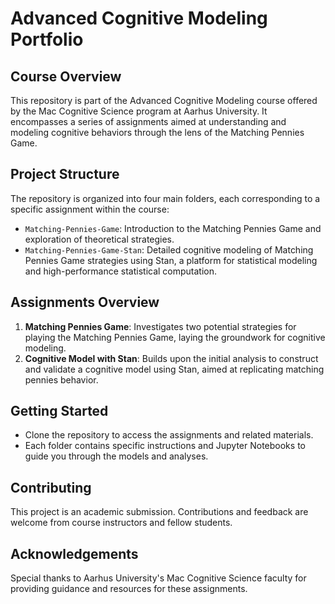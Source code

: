 # Advanced Cognitive Modeling Portfolio

## Course Overview
This repository is part of the Advanced Cognitive Modeling course offered by the Mac Cognitive Science program at Aarhus University. It encompasses a series of assignments aimed at understanding and modeling cognitive behaviors through the lens of the Matching Pennies Game.

## Project Structure
The repository is organized into four main folders, each corresponding to a specific assignment within the course:

- `Matching-Pennies-Game`: Introduction to the Matching Pennies Game and exploration of theoretical strategies.
- `Matching-Pennies-Game-Stan`: Detailed cognitive modeling of Matching Pennies Game strategies using Stan, a platform for statistical modeling and high-performance statistical computation.

## Assignments Overview
1. **Matching Pennies Game**: Investigates two potential strategies for playing the Matching Pennies Game, laying the groundwork for cognitive modeling.
2. **Cognitive Model with Stan**: Builds upon the initial analysis to construct and validate a cognitive model using Stan, aimed at replicating matching pennies behavior.

## Getting Started
- Clone the repository to access the assignments and related materials.
- Each folder contains specific instructions and Jupyter Notebooks to guide you through the models and analyses.

## Contributing
This project is an academic submission. Contributions and feedback are welcome from course instructors and fellow students.

## Acknowledgements
Special thanks to Aarhus University's Mac Cognitive Science faculty for providing guidance and resources for these assignments.
